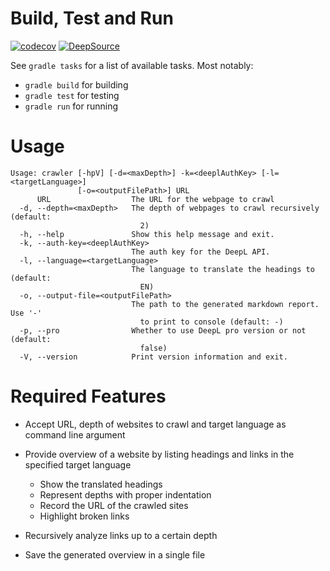 # Build, Test and Run

[![codecov](https://codecov.io/gh/fhilgers/webcrawler/branch/main/graph/badge.svg?token=GS2ZG1J24T)](https://codecov.io/gh/fhilgers/webcrawler)
[![DeepSource](https://deepsource.io/gh/fhilgers/webcrawler.svg/?label=active+issues&show_trend=true&token=n730zCzcQNFMGZRKJAfE__Ha)](https://deepsource.io/gh/fhilgers/webcrawler/?ref=repository-badge)

See `gradle tasks` for a list of available tasks. Most notably:

- `gradle build` for building
- `gradle test` for testing
- `gradle run` for running

# Usage

```
Usage: crawler [-hpV] [-d=<maxDepth>] -k=<deeplAuthKey> [-l=<targetLanguage>]
               [-o=<outputFilePath>] URL
      URL                  The URL for the webpage to crawl
  -d, --depth=<maxDepth>   The depth of webpages to crawl recursively (default:
                             2)
  -h, --help               Show this help message and exit.
  -k, --auth-key=<deeplAuthKey>
                           The auth key for the DeepL API.
  -l, --language=<targetLanguage>
                           The language to translate the headings to (default:
                             EN)
  -o, --output-file=<outputFilePath>
                           The path to the generated markdown report. Use '-'
                             to print to console (default: -)
  -p, --pro                Whether to use DeepL pro version or not (default:
                             false)
  -V, --version            Print version information and exit.
```

# Required Features

- Accept URL, depth of websites to crawl and target language as command line argument
- Provide overview of a website by listing headings and links in the specified target language

  - Show the translated headings
  - Represent depths with proper indentation
  - Record the URL of the crawled sites
  - Highlight broken links

- Recursively analyze links up to a certain depth
- Save the generated overview in a single file
